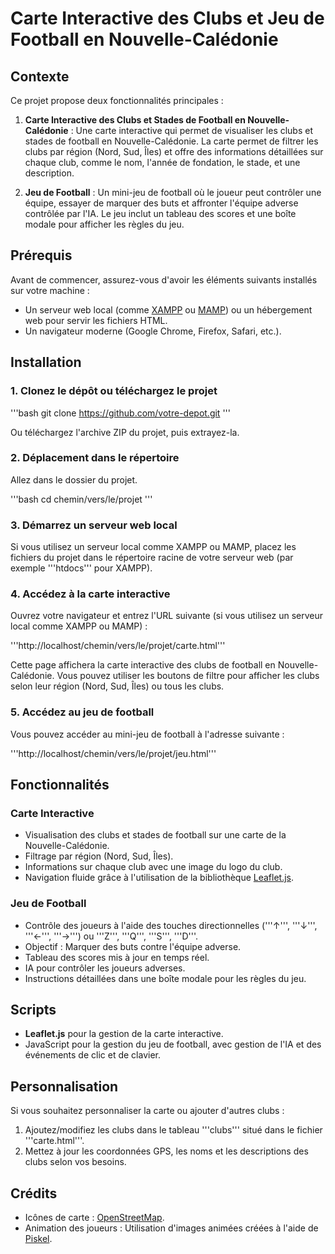 # Carte Interactive des Clubs et Jeu de Football en Nouvelle-Calédonie

## Contexte

Ce projet propose deux fonctionnalités principales :

1. **Carte Interactive des Clubs et Stades de Football en Nouvelle-Calédonie** : Une carte interactive qui permet de visualiser les clubs et stades de football en Nouvelle-Calédonie. La carte permet de filtrer les clubs par région (Nord, Sud, Îles) et offre des informations détaillées sur chaque club, comme le nom, l'année de fondation, le stade, et une description.

2. **Jeu de Football** : Un mini-jeu de football où le joueur peut contrôler une équipe, essayer de marquer des buts et affronter l'équipe adverse contrôlée par l'IA. Le jeu inclut un tableau des scores et une boîte modale pour afficher les règles du jeu.

## Prérequis

Avant de commencer, assurez-vous d'avoir les éléments suivants installés sur votre machine :

- Un serveur web local (comme [XAMPP](https://www.apachefriends.org/index.html) ou [MAMP](https://www.mamp.info/en/)) ou un hébergement web pour servir les fichiers HTML.
- Un navigateur moderne (Google Chrome, Firefox, Safari, etc.).

## Installation

### 1. Clonez le dépôt ou téléchargez le projet

'''bash
git clone https://github.com/votre-depot.git
'''

Ou téléchargez l'archive ZIP du projet, puis extrayez-la.

### 2. Déplacement dans le répertoire

Allez dans le dossier du projet.

'''bash
cd chemin/vers/le/projet
'''

### 3. Démarrez un serveur web local

Si vous utilisez un serveur local comme XAMPP ou MAMP, placez les fichiers du projet dans le répertoire racine de votre serveur web (par exemple '''htdocs''' pour XAMPP).

### 4. Accédez à la carte interactive

Ouvrez votre navigateur et entrez l'URL suivante (si vous utilisez un serveur local comme XAMPP ou MAMP) :

'''http://localhost/chemin/vers/le/projet/carte.html'''

Cette page affichera la carte interactive des clubs de football en Nouvelle-Calédonie. Vous pouvez utiliser les boutons de filtre pour afficher les clubs selon leur région (Nord, Sud, Îles) ou tous les clubs.

### 5. Accédez au jeu de football

Vous pouvez accéder au mini-jeu de football à l'adresse suivante :

'''http://localhost/chemin/vers/le/projet/jeu.html'''

## Fonctionnalités

### Carte Interactive

- Visualisation des clubs et stades de football sur une carte de la Nouvelle-Calédonie.
- Filtrage par région (Nord, Sud, Îles).
- Informations sur chaque club avec une image du logo du club.
- Navigation fluide grâce à l'utilisation de la bibliothèque [Leaflet.js](https://leafletjs.com/).

### Jeu de Football

- Contrôle des joueurs à l'aide des touches directionnelles ('''↑''', '''↓''', '''←''', '''→''') ou '''Z''', '''Q''', '''S''', '''D'''.
- Objectif : Marquer des buts contre l'équipe adverse.
- Tableau des scores mis à jour en temps réel.
- IA pour contrôler les joueurs adverses.
- Instructions détaillées dans une boîte modale pour les règles du jeu.

## Scripts

- **Leaflet.js** pour la gestion de la carte interactive.
- JavaScript pour la gestion du jeu de football, avec gestion de l'IA et des événements de clic et de clavier.

## Personnalisation

Si vous souhaitez personnaliser la carte ou ajouter d'autres clubs :

1. Ajoutez/modifiez les clubs dans le tableau '''clubs''' situé dans le fichier '''carte.html'''.
2. Mettez à jour les coordonnées GPS, les noms et les descriptions des clubs selon vos besoins.

## Crédits

- Icônes de carte : [OpenStreetMap](https://www.openstreetmap.org/).
- Animation des joueurs : Utilisation d'images animées créées à l'aide de [Piskel](https://www.piskelapp.com/).

